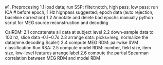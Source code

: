 #1. Preprocesing
   1.1 load data; run SSP; filter:notch, high pass, low pass; run ICA  # before epoch, 1 Hz highpass suggested; epoch data (auto rejection, baseline correction)
   1.2 Annotate and delete bad epochs manually
python script for MEG source reconstruction and decoding

CalRDM:
2.1 concatenate all data at subject level
2.2 down-sample data to 100 hz, slice data -0.1~0.7s
2.3 arrange data: picks=meg, normalize the data(mne.decoding.Scaler)
2.4 compute MEG RDM: pairwise SVM classification
Run RSA:
2.5 compute model RDM: number, field size, item size, low-level features
    arrange label
2.6 compute the partial Spearman correlation between MEG RDM and model RDM
